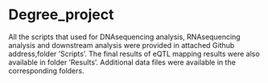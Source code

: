 # Degree_project

All the scripts that used for DNA­sequencing analysis, RNA­sequencing analysis and downstream analysis were provided in attached Github address,folder ’Scripts’. The final results of eQTL mapping results were also available in folder ’Results’. Additional data files were available in the corresponding folders. 
